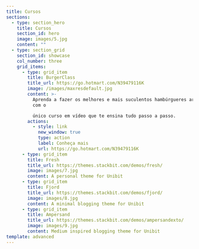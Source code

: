 ```yaml
---
title: Cursos
sections:
  - type: section_hero
    title: Cursos
    section_id: hero
    image: images/5.jpg
    content: ""
  - type: section_grid
    section_id: showcase
    col_number: three
    grid_items:
      - type: grid_item
        title: BurgerClass
        title_url: https://go.hotmart.com/N39479116K
        image: /images/maxresdefault.jpg
        content: >-
          Aprenda a fazer os melhores e mais suculentos hambúrgueres artesanais
          com o

          único curso em vídeo que te ensina tudo passo a passo.
        actions:
          - style: link
            new_window: true
            type: action
            label: Conheça mais
            url: https://go.hotmart.com/N39479116K
      - type: grid_item
        title: Fresh
        title_url: https://themes.stackbit.com/demos/fresh/
        image: images/7.jpg
        content: A personal theme for Unibit
      - type: grid_item
        title: Fjord
        title_url: https://themes.stackbit.com/demos/fjord/
        image: images/8.jpg
        content: A minimal blogging theme for Unibit
      - type: grid_item
        title: Ampersand
        title_url: https://themes.stackbit.com/demos/ampersandexto/
        image: images/9.jpg
        content: Medium inspired blogging theme for Unibit
template: advanced
---
```

